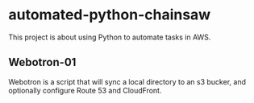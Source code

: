 # automated-python-chainsaw
This project is about using Python to automate tasks in AWS.

## Webotron-01
Webotron is a script that will sync a local directory to an s3 bucker, and optionally configure Route 53 and CloudFront.
